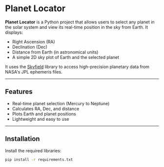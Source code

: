 # Planet Locator

**Planet Locator** is a Python project that allows users to select any planet in the solar system and view its real-time position in the sky from Earth. It displays:

- Right Ascension (RA)
- Declination (Dec)
- Distance from Earth (in astronomical units)
- A simple 2D sky plot of Earth and the selected planet

It uses the [Skyfield](https://rhodesmill.org/skyfield/) library to access high-precision planetary data from NASA's JPL ephemeris files.

---

## Features

- Real-time planet selection (Mercury to Neptune)
- Calculates RA, Dec, and distance
- Plots Earth and planet positions
- Lightweight and easy to use

---

## Installation

Install the required libraries:

```bash
pip install -r requirements.txt
